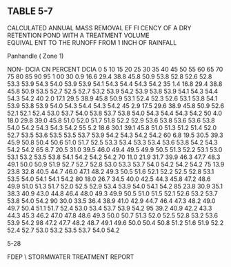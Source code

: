 ## TABLE  5-7 
 
CALCULATED  ANNUAL  MASS  REMOVAL  EF FI
CENCY  OF  A  DRY  RETENTION  POND 
WITH  A  TREATMENT  VOLUME  
EQUIVAL ENT  TO  THE 
 RUNOFF  FROM  1  INCH  OF  RAINFALL 
 

 
Panhandle ( Zone 1)
 
 
NON-
DCIA 
CN 
PERCENT DCIA 
0 
5 
10 
15 
20 
25 
30 
35 
40 
45 
50 
55 
60 
65 
70 
75 
80 
85 
90 
95 
1 00 
30 
0.9 
16.6 
29.4 
38.8 
45.8 
50.9 
53.8 
52.8 
52.6 
52.8 
53.3 
53.9 
54.3 
54.0 
53.9 
53.9 
54.1 
54.3 
54.4 
54.3 
54.2 
35 
1.4 
16.8 
29.4 
38.8 
45.8 
50.9 
53.5 
52.7 
52.5 
52.7 
53.2 
53.9 
54.2 
53.9 
53.8 
53.9 
54.1 
54.3 
54.4 
54.3 
54.2 
40 
2.0 
17.1 
29.5 
38.9 
45.8 
50.9 
53.1 
52.4 
52.3 
52.6 
53.1 
53.8 
54.1 
53.9 
53.8 
53.9 
54.0 
54.3 
54.4 
54.3 
54.2 
45 
2.9 
17.5 
29.6 
38.9 
45.8 
50.9 
52.6 
52.1 
52.1 
52.4 
53.0 
53.7 
54.0 
53.8 
53.7 
53.8 
54.0 
54.3 
54.4 
54.3 
54.2 
50 
4.0 
18.0 
29.8 
39.0 
45.8 
51.0 
52.0 
51.7 
51.8 
52.2 
52.9 
53.6 
53.8 
53.6 
53.6 
53.8 
54.0 
54.2 
54.3 
54.3 
54.2 
55 
5.2 
18.6 
30.1 
39.1 
45.8 
51.0 
51.3 
51.2 
51.4 
52.0 
52.7 
53.5 
53.6 
53.5 
53.5 
53.7 
53.9 
54.2 
54.3 
54.2 
54.2 
60 
6.8 
19.5 
30.5 
39.3 
45.9 
50.8 
50.4 
50.6 
51.0 
51.7 
52.5 
53.3 
53.4 
53.3 
53.4 
53.6 
53.8 
54.2 
54.3 
54.2 
54.2 
65 
8.7 
20.5 
31.0 
39.5 
46.0 
49.4 
49.5 
49.9 
50.5 
51.3 
52.2 
53.1 
53.0 
53.1 
53.2 
53.5 
53.8 
54.1 
54.2 
54.2 
54.2 
70 
11.0 
21.9 
31.7 
39.9 
46.3 
47.7 
48.3 
49.1 
50.0 
50.9 
51.9 
52.7 
52.7 
52.8 
53.0 
53.3 
53.7 
54.0 
54.2 
54.2 
54.2 
75 
13.9 
23.8 
32.8 
40.5 
44.7 
46.0 
47.1 
48.2 
49.3 
50.5 
51.6 
52.1 
52.2 
52.5 
52.8 
53.1 
53.5 
54.0 
54.1 
54.1 
54.2 
80 
18.0 
26.7 
34.5 
40.0 
42.5 
44.3 
45.8 
47.2 
48.6 
49.9 
51.0 
51.3 
51.7 
52.0 
52.5 
52.9 
53.4 
53.9 
54.0 
54.1 
54.2 
85 
23.8 
30.9 
35.1 
38.3 
40.9 
43.0 
44.8 
46.4 
48.0 
49.3 
49.9 
50.5 
51.0 
51.5 
52.1 
52.6 
53.2 
53.7 
53.8 
54.0 
54.2 
90 
30.0 
33.5 
36.4 
38.9 
41.0 
42.9 
44.7 
46.4 
47.3 
48.2 
49.0 
49.7 
50.4 
51.1 
51.7 
52.4 
53.0 
53.4 
53.7 
53.9 
54.2 
95 
39.2 
40.9 
42.2 
43.3 
44.3 
45.3 
46.2 
47.0 
47.8 
48.6 
49.3 
50.0 
50.7 
51.3 
52.0 
52.5 
52.8 
53.2 
53.6 
53.9 
54.2 
98 
47.2 
47.7 
48.2 
48.7 
49.1 
49.6 
50.0 
50.4 
50.8 
51.2 
51.6 
51.9 
52.2 
52.4 
52.7 
53.0 
53.2 
53.5 
53.7 
54.0 
54.2 
 
5-28

FDEP \ STORMWATER  TREATMENT  REPORT
